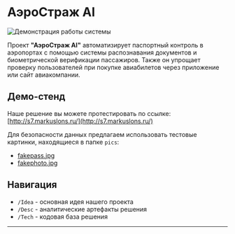 # АэроСтраж AI

![Демонстрация работы системы](aerostaj.gif)

Проект **"АэроСтраж AI"** автоматизирует паспортный контроль в аэропортах с помощью системы распознавания документов и биометрической верификации пассажиров. Также он упрощает проверку пользователей при покупке авиабилетов через приложение или сайт авиакомпании.

## Демо-стенд

Наше решение вы можете протестировать по ссылке:  
[http://s7.markuslons.ru/](http://s7.markuslons.ru/)

Для безопасности данных предлагаем использовать тестовые картинки, находящиеся в папке `pics`:  
- [fakepass.jpg](pics/fakepass.jpg)  
- [fakephoto.jpg](pics/fakephoto.jpg)

## Навигация

- `/Idea` - основная идея нашего проекта  
- `/Desc` - аналитические артефакты решения  
- `/Tech` - кодовая база решения  

---
